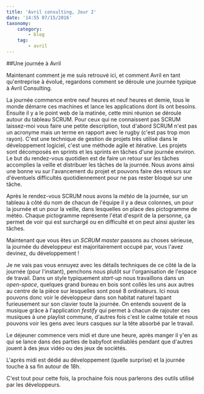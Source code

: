 ```yaml
---
title: 'Avril consulting, Jour 2'
date: '14:55 07/15/2016'
taxonomy:
    category:
        - blog
    tag:
        - avril
---
```


##Une journée à Avril 
 
Maintenant comment je me suis retrouvé ici, et comment Avril en tant qu'entreprise à évolué, regardons comment se déroule une journée typique à Avril Consulting. 
 
La journée commence entre neuf heures et neuf heures et demie, tous le monde démarre ces machines et lance les applications dont ils ont besoins. 
Ensuite il y a le point web de la matinée, cette mini réunion se déroule autour du tableau SCRUM. 
Pour ceux qui ne connaissent pas SCRUM laissez-moi vous faire une petite description, tout d'abord SCRUM n'est pas un acronyme mais un terme en rapport avec le rugby (c'est pas trop mon rayon). 
C'est une technique de gestion de projets très utilisé dans le développement logiciel, c'est une méthode agile et itérative. 
Les projets sont décomposés en sprints et les sprints en tâches d'une journée environ. 
Le but du rendez-vous quotidien est de faire un retour sur les tâches accomplies la veille et distribuer les tâches de la journée. 
Nous avons ainsi une bonne vu sur l'avancement du projet et pouvons faire des retours sur d'éventuels difficultés quotidiennement pour ne pas rester bloqué sur une tâche. 
 
Après le rendez-vous SCRUM nous avons la *météo* de la journée, sur un tableau à côté du nom de chacun de l'équipe il y a deux colonnes, un pour la journée et un pour la veille, dans lesquelles on place des pictogramme de météo. 
Chaque pictogramme représente l'état d'esprit de la personne, ça permet de voir qui est surchargé ou en difficulté et on peut ainsi ajuster les tâches. 
 
Maintenant que vous êtes un *SCRUM master* passons au choses sérieuse, la journée du développeur est majoritairement occupé par, vous l'avez devinez, du développement ! 
 
Je ne vais pas vous ennuyez avec les détails techniques de ce côté la de la journée (pour l'instant), penchons nous plutôt sur l'organisation de l'espace de travail. 
Dans un style typiquement *start-up* nous travaillons dans un *open-space*, quelques grand bureau en bois sont collés les uns aux autres au centre de la pièce sur lesquelles sont posé 8 ordinateurs. 
Ici nous pouvons donc voir le développeur dans son habitat naturel tapant furieusement sur son clavier toute la journée. 
On entends souvent de la musique grâce à l'application *festify* qui permet à chacun de rajouter ces musiques à une playlist commune, d'autres fois c'est le calme totale et nous pouvons voir les gens avec leurs casques sur la tête absorbé par le travail. 
 
Le déjeuner commence vers midi et dure une heure, après manger il y'en as qui se lance dans des parties de babyfoot endiablés pendant que d'autres jouent à des jeux vidéo ou des jeux de sociétés. 
 
L'après midi est dédié au développement (quelle surprise) et la journée touche à sa fin autour de 18h. 

C'est tout pour cette fois, la prochaine fois nous parlerons des outils utilisé par les développeurs. 